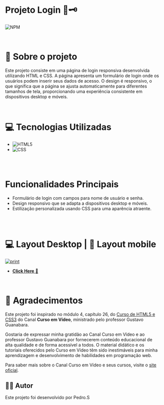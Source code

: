 # Projeto Login 🔐🗝️
![NPM](https://img.shields.io/npm/l/react)

<br>

 # 📒 Sobre o projeto
  Este projeto consiste em uma página de login responsiva desenvolvida utilizando HTML e CSS. A página apresenta um formulário de login onde os usuários podem inserir seus dados de acesso. O design é responsivo, o que significa que a página se ajusta automaticamente para diferentes tamanhos de tela, proporcionando uma experiência consistente em dispositivos desktop e móveis.
 
 <br>

# 💻 Tecnologias Utilizadas
- ![HTML5](https://img.shields.io/badge/-HTML-05122A?style=flat&logo=html5)
- ![CSS](https://img.shields.io/badge/-CSS-05122A?style=flat&logo=css3)

 <br>
 <br>

# Funcionalidades Principais

- Formulário de login com campos para nome de usuário e senha.
- Design responsivo que se adapta a dispositivos desktop e móveis.
- Estilização personalizada usando CSS para uma aparência atraente.

<br>
<br>

# 💻 Layout Desktop | 📱 Layout mobile
[![print]()](https://silvapedrodev.github.io/projeto-login/)

- <a href="https://silvapedrodev.github.io/projeto-login/" target="_blank"><strong>Click Here</strong> &#x1F517;</a>

<br>

# 👏 Agradecimentos
Este projeto foi inspirado no módulo 4, capítulo 26, do <a href="https://www.youtube.com/playlist?list=PLHz_AreHm4dkcVCk2Bn_fdVQ81Fkrh6WT">Curso de HTML5 e CSS3</a> do Canal <strong>Curso em Vídeo</strong>, ministrado pelo professor Gustavo Guanabara.

Gostaria de expressar minha gratidão ao Canal Curso em Vídeo e ao professor Gustavo Guanabara por fornecerem conteúdo educacional de alta qualidade e de forma acessível a todos. O material didático e os tutoriais oferecidos pelo Curso em Vídeo têm sido inestimáveis ​​para minha aprendizagem e desenvolvimento de habilidades em programação web.

Para saber mais sobre o Canal Curso em Vídeo e seus cursos, visite o <a href="https://www.cursoemvideo.com/">site oficial</a>.



## 👨‍💻 Autor
Este projeto foi desenvolvido por Pedro.S

 

